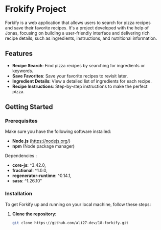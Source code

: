 # Frokify Project

Forkify is a web application that allows users to search for pizza recipes and save their favorite recipes. It's a project developed with the help of Jonas, focusing on building a user-friendly interface and delivering rich recipe details, such as ingredients, instructions, and nutritional information.

## Features

- **Recipe Search**: Find pizza recipes by searching for ingredients or keywords.
- **Save Favorites**: Save your favorite recipes to revisit later.
- **Ingredient Details**: View a detailed list of ingredients for each recipe.
- **Recipe Instructions**: Step-by-step instructions to make the perfect pizza.

## Getting Started

### Prerequisites

Make sure you have the following software installed:

- **Node.js** (https://nodejs.org/)
- **npm** (Node package manager)

Dependencies :

- **core-js**: ^3.42.0,
- **fractional**: ^1.0.0,
- **regenerator-runtime**: ^0.14.1,
- **sass**: ^1.26.10"

### Installation

To get Forkify up and running on your local machine, follow these steps:

1. **Clone the repository**:

   ```bash
   git clone https://github.com/ali27-dev/18-forkify.git
   ```
